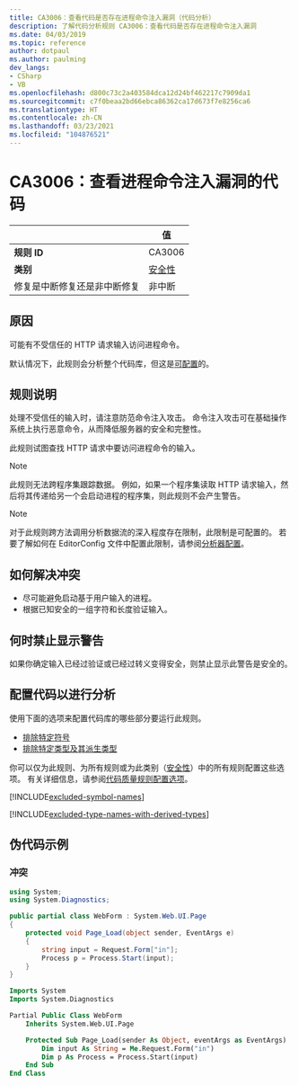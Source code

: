 ```yaml
---
title: CA3006：查看代码是否存在进程命令注入漏洞（代码分析）
description: 了解代码分析规则 CA3006：查看代码是否存在进程命令注入漏洞
ms.date: 04/03/2019
ms.topic: reference
author: dotpaul
ms.author: paulming
dev_langs:
- CSharp
- VB
ms.openlocfilehash: d800c73c2a403584dca12d24bf462217c7909da1
ms.sourcegitcommit: c7f0beaa2bd66ebca86362ca17d673f7e8256ca6
ms.translationtype: HT
ms.contentlocale: zh-CN
ms.lasthandoff: 03/23/2021
ms.locfileid: "104876521"
---
```

# <a name="ca3006-review-code-for-process-command-injection-vulnerabilities"></a>CA3006：查看进程命令注入漏洞的代码

| | 值 |
|-|-|
| **规则 ID** |CA3006|
| **类别** |[安全性](security-warnings.md)|
| 修复是中断修复还是非中断修复 |非中断|

## <a name="cause"></a>原因

可能有不受信任的 HTTP 请求输入访问进程命令。

默认情况下，此规则会分析整个代码库，但这是[可配置](#configure-code-to-analyze)的。

## <a name="rule-description"></a>规则说明

处理不受信任的输入时，请注意防范命令注入攻击。 命令注入攻击可在基础操作系统上执行恶意命令，从而降低服务器的安全和完整性。

此规则试图查找 HTTP 请求中要访问进程命令的输入。

> [!NOTE]
> 此规则无法跨程序集跟踪数据。 例如，如果一个程序集读取 HTTP 请求输入，然后将其传递给另一个会启动进程的程序集，则此规则不会产生警告。

> [!NOTE]
> 对于此规则跨方法调用分析数据流的深入程度存在限制，此限制是可配置的。 若要了解如何在 EditorConfig 文件中配置此限制，请参阅[分析器配置](https://github.com/dotnet/roslyn-analyzers/blob/main/docs/Analyzer%20Configuration.md#dataflow-analysis)。

## <a name="how-to-fix-violations"></a>如何解决冲突

- 尽可能避免启动基于用户输入的进程。
- 根据已知安全的一组字符和长度验证输入。

## <a name="when-to-suppress-warnings"></a>何时禁止显示警告

如果你确定输入已经过验证或已经过转义变得安全，则禁止显示此警告是安全的。

## <a name="configure-code-to-analyze"></a>配置代码以进行分析

使用下面的选项来配置代码库的哪些部分要运行此规则。

- [排除特定符号](#exclude-specific-symbols)
- [排除特定类型及其派生类型](#exclude-specific-types-and-their-derived-types)

你可以仅为此规则、为所有规则或为此类别（[安全性](security-warnings.md)）中的所有规则配置这些选项。 有关详细信息，请参阅[代码质量规则配置选项](../code-quality-rule-options.md)。

[!INCLUDE[excluded-symbol-names](~/includes/code-analysis/excluded-symbol-names.md)]

[!INCLUDE[excluded-type-names-with-derived-types](~/includes/code-analysis/excluded-type-names-with-derived-types.md)]

## <a name="pseudo-code-examples"></a>伪代码示例

### <a name="violation"></a>冲突

```csharp
using System;
using System.Diagnostics;

public partial class WebForm : System.Web.UI.Page
{
    protected void Page_Load(object sender, EventArgs e)
    {
        string input = Request.Form["in"];
        Process p = Process.Start(input);
    }
}
```

```vb
Imports System
Imports System.Diagnostics

Partial Public Class WebForm
    Inherits System.Web.UI.Page

    Protected Sub Page_Load(sender As Object, eventArgs as EventArgs)
        Dim input As String = Me.Request.Form("in")
        Dim p As Process = Process.Start(input)
    End Sub
End Class
```
